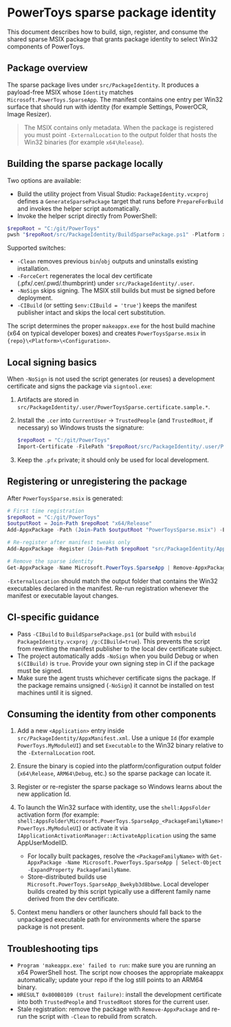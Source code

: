 # PowerToys sparse package identity

This document describes how to build, sign, register, and consume the shared sparse MSIX package that grants package identity to select Win32 components of PowerToys.

## Package overview

The sparse package lives under `src/PackageIdentity`. It produces a payload-free MSIX whose `Identity` matches `Microsoft.PowerToys.SparseApp`. The manifest contains one entry per Win32 surface that should run with identity (for example Settings, PowerOCR, Image Resizer).

> The MSIX contains only metadata. When the package is registered you must point `-ExternalLocation` to the output folder that hosts the Win32 binaries (for example `x64\Release`).

## Building the sparse package locally

Two options are available:

- Build the utility project from Visual Studio: `PackageIdentity.vcxproj` defines a `GenerateSparsePackage` target that runs before `PrepareForBuild` and invokes the helper script automatically.
- Invoke the helper script directly from PowerShell:

```powershell
$repoRoot = "C:/git/PowerToys"
pwsh "$repoRoot/src/PackageIdentity/BuildSparsePackage.ps1" -Platform x64 -Configuration Release
```

Supported switches:

- `-Clean` removes previous `bin`/`obj` outputs and uninstalls existing installation.
- `-ForceCert` regenerates the local dev certificate (.pfx/.cer/.pwd/.thumbprint) under `src/PackageIdentity/.user`.
- `-NoSign` skips signing. The MSIX still builds but must be signed before deployment.
- `-CIBuild` (or setting `$env:CIBuild = 'true'`) keeps the manifest publisher intact and skips the local cert substitution.

The script determines the proper `makeappx.exe` for the host build machine (x64 on typical developer boxes) and creates `PowerToysSparse.msix` in `{repo}\<Platform>\<Configuration>`.

## Local signing basics

When `-NoSign` is not used the script generates (or reuses) a development certificate and signs the package via `signtool.exe`:

1. Artifacts are stored in `src/PackageIdentity/.user/PowerToysSparse.certificate.sample.*`.
2. Install the `.cer` into `CurrentUser` → `TrustedPeople` (and `TrustedRoot`, if necessary) so Windows trusts the signature:

   ```powershell
   $repoRoot = "C:/git/PowerToys"
   Import-Certificate -FilePath "$repoRoot/src/PackageIdentity/.user/PowerToysSparse.certificate.sample.cer" -CertStoreLocation Cert:\CurrentUser\TrustedPeople
   ```

3. Keep the `.pfx` private; it should only be used for local development.

## Registering or unregistering the package

After `PowerToysSparse.msix` is generated:

```powershell
# First time registration
$repoRoot = "C:/git/PowerToys"
$outputRoot = Join-Path $repoRoot "x64/Release"
Add-AppxPackage -Path (Join-Path $outputRoot "PowerToysSparse.msix") -ExternalLocation $outputRoot

# Re-register after manifest tweaks only
Add-AppxPackage -Register (Join-Path $repoRoot "src/PackageIdentity/AppxManifest.xml") -ExternalLocation $outputRoot -ForceApplicationShutdown

# Remove the sparse identity
Get-AppxPackage -Name Microsoft.PowerToys.SparseApp | Remove-AppxPackage
```

`-ExternalLocation` should match the output folder that contains the Win32 executables declared in the manifest. Re-run registration whenever the manifest or executable layout changes.

## CI-specific guidance

- Pass `-CIBuild` to `BuildSparsePackage.ps1` (or build with `msbuild PackageIdentity.vcxproj /p:CIBuild=true`). This prevents the script from rewriting the manifest publisher to the local dev certificate subject.
- The project automatically adds `-NoSign` when you build Debug or when `$(CIBuild)` is `true`. Provide your own signing step in CI if the package must be signed.
- Make sure the agent trusts whichever certificate signs the package. If the package remains unsigned (`-NoSign`) it cannot be installed on test machines until it is signed.

## Consuming the identity from other components

1. Add a new `<Application>` entry inside `src/PackageIdentity/AppxManifest.xml`. Use a unique `Id` (for example `PowerToys.MyModuleUI`) and set `Executable` to the Win32 binary relative to the `-ExternalLocation` root.
2. Ensure the binary is copied into the platform/configuration output folder (`x64\Release`, `ARM64\Debug`, etc.) so the sparse package can locate it.
3. Register or re-register the sparse package so Windows learns about the new application Id.
4. To launch the Win32 surface with identity, use the `shell:AppsFolder` activation form (for example: `shell:AppsFolder\Microsoft.PowerToys.SparseApp_<PackageFamilyName>!PowerToys.MyModuleUI`) or activate it via `IApplicationActivationManager::ActivateApplication` using the same AppUserModelID.

   - For locally built packages, resolve the `<PackageFamilyName>` with `Get-AppxPackage -Name Microsoft.PowerToys.SparseApp | Select-Object -ExpandProperty PackageFamilyName`.
   - Store-distributed builds use `Microsoft.PowerToys.SparseApp_8wekyb3d8bbwe`. Local developer builds created by this script typically use a different family name derived from the dev certificate.

5. Context menu handlers or other launchers should fall back to the unpackaged executable path for environments where the sparse package is not present.

## Troubleshooting tips

- `Program 'makeappx.exe' failed to run`: make sure you are running an x64 PowerShell host. The script now chooses the appropriate makeappx automatically; update your repo if the log still points to an ARM64 binary.
- `HRESULT 0x800B0109 (trust failure)`: install the development certificate into both `TrustedPeople` and `TrustedRoot` stores for the current user.
- Stale registration: remove the package with `Remove-AppxPackage` and re-run the script with `-Clean` to rebuild from scratch.
